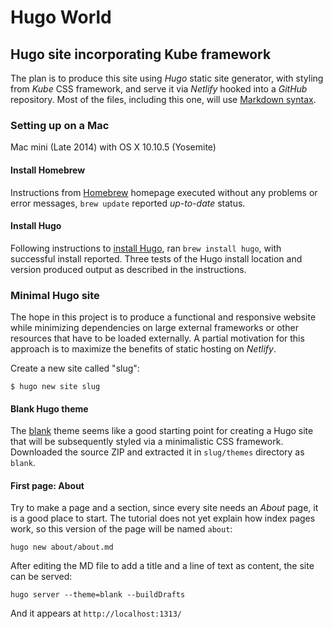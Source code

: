 # Hugo World
## Hugo site incorporating Kube framework
The plan is to produce this site using *Hugo* static site generator, with styling from *Kube* CSS framework, and serve it via *Netlify* hooked into a *GitHub* repository.
Most of the files, including this one, will use [Markdown syntax](https://daringfireball.net/projects/markdown/syntax "Markdown syntax reference").
### Setting up on a Mac
Mac mini (Late 2014) with OS X 10.10.5 (Yosemite)
#### Install Homebrew
Instructions from [Homebrew](http://brew.sh/ "Homebrew: The missing package manager for macOS") homepage executed without any problems or error messages, `brew update` reported *up-to-date* status.
#### Install Hugo
Following instructions to [install Hugo](https://gohugo.io/tutorials/installing-on-mac/ "Hugo: Installing on a Mac"), ran `brew install hugo`, with successful install reported. Three tests of the Hugo install location and version produced output as described in the instructions.
### Minimal Hugo site
The hope in this project is to produce a functional and responsive website while minimizing dependencies on large external frameworks or other resources that have to be loaded externally. A partial motivation for this approach is to maximize the benefits of static hosting on *Netlify*.

Create a new site called "slug":

	$ hugo new site slug

#### Blank Hugo theme
The [blank](https://github.com/vimux/blank/ "Blank — starter Hugo theme for developers") theme seems like a good starting point for creating a Hugo site that will be subsequently styled via a minimalistic CSS framework. Downloaded the source ZIP and extracted it in `slug/themes` directory as `blank`. 
#### First page: About
Try to make a page and a section, since every site needs an *About* page, it is a good place to start. The tutorial does not yet explain how index pages work, so this version of the page will be named `about`:

	hugo new about/about.md

After editing the MD file to add a title and a line of text as content, the site can be served:

	hugo server --theme=blank --buildDrafts

And it appears at `http://localhost:1313/`
